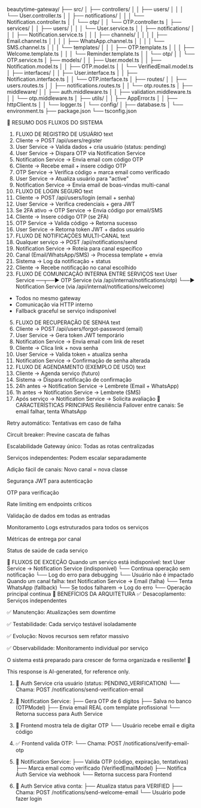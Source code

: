 beautytime-gateway/
├── src/
│   ├── controllers/
│   │   ├── users/
│   │   │   └── User.controller.ts
│   │   ├── notifications/
│   │   │   └── Notification.controller.ts
│   │   └── otp/
│   │       └── OTP.controller.ts
│   ├── services/
│   │   ├── users/
│   │   │   └── User.service.ts
│   │   ├── notifications/
│   │   │   ├── Notification.service.ts
│   │   │   ├── channels/
│   │   │   │   ├── Email.channel.ts
│   │   │   │   ├── WhatsApp.channel.ts
│   │   │   │   └── SMS.channel.ts
│   │   │   └── templates/
│   │   │       ├── OTP.template.ts
│   │   │       ├── Welcome.template.ts
│   │   │       └── Reminder.template.ts
│   │   └── otp/
│   │       └── OTP.service.ts
│   ├── models/
│   │   ├── User.model.ts
│   │   ├── Notification.model.ts
│   │   ├── OTP.model.ts
│   │   └── VerifiedEmail.model.ts
│   ├── interfaces/
│   │   ├── User.interface.ts
│   │   ├── Notification.interface.ts
│   │   └── OTP.interface.ts
│   ├── routes/
│   │   ├── users.routes.ts
│   │   ├── notifications.routes.ts
│   │   └── otp.routes.ts
│   ├── middleware/
│   │   ├── auth.middleware.ts
│   │   ├── validation.middleware.ts
│   │   └── otp.middleware.ts
│   ├── utils/
│   │   ├── AppError.ts
│   │   ├── httpClient.ts
│   │   └── logger.ts
│   └── config/
│       ├── database.ts
│       └── environment.ts
├── package.json
└── tsconfig.json




🔄 RESUMO DOS FLUXOS DO SISTEMA
1. FLUXO DE REGISTRO DE USUÁRIO
text
1. Cliente → POST /api/users/register
2. User Service → Valida dados + cria usuário (status: pending)
3. User Service → Dispara OTP via Notification Service
4. Notification Service → Envia email com código OTP
5. Cliente → Recebe email + insere código OTP
6. OTP Service → Verifica código + marca email como verificado
7. User Service → Atualiza usuário para "active"
8. Notification Service → Envia email de boas-vindas multi-canal
2. FLUXO DE LOGIN SEGURO
text
1. Cliente → POST /api/users/login (email + senha)
2. User Service → Verifica credenciais + gera JWT
3. Se 2FA ativo → OTP Service → Envia código por email/SMS
4. Cliente → Insere código OTP (se 2FA)
5. OTP Service → Valida código → Retorna sucesso
6. User Service → Retorna token JWT + dados usuário
3. FLUXO DE NOTIFICAÇÕES MULTI-CANAL
text
1. Qualquer serviço → POST /api/notifications/send
2. Notification Service → Roteia para canal específico
3. Canal (Email/WhatsApp/SMS) → Processa template + envia
4. Sistema → Log da notificação + status
5. Cliente → Recebe notificação no canal escolhido
4. FLUXO DE COMUNICAÇÃO INTERNA ENTRE SERVIÇOS
text
User Service ──┬──▶ OTP Service (via /api/internal/notifications/otp)
               └──▶ Notification Service (via /api/internal/notifications/welcome)

- Todos no mesmo gateway
- Comunicação via HTTP interno
- Fallback graceful se serviço indisponível
5. FLUXO DE RECUPERAÇÃO DE SENHA
text
1. Cliente → POST /api/users/forgot-password (email)
2. User Service → Gera token JWT temporário
3. Notification Service → Envia email com link de reset
4. Cliente → Clica link + nova senha
5. User Service → Valida token + atualiza senha
6. Notification Service → Confirmação de senha alterada
6. FLUXO DE AGENDAMENTO (EXEMPLO DE USO)
text
1. Cliente → Agenda serviço (futuro)
2. Sistema → Dispara notificação de confirmação
3. 24h antes → Notification Service → Lembrete (Email + WhatsApp)
4. 1h antes → Notification Service → Lembrete (SMS)
5. Após serviço → Notification Service → Solicita avaliação
🎯 CARACTERÍSTICAS PRINCIPAIS
Resiliência
Failover entre canais: Se email falhar, tenta WhatsApp

Retry automático: Tentativas em caso de falha

Circuit breaker: Previne cascata de falhas

Escalabilidade
Gateway único: Todas as rotas centralizadas

Serviços independentes: Podem escalar separadamente

Adição fácil de canais: Novo canal = nova classe

Segurança
JWT para autenticação

OTP para verificação

Rate limiting em endpoints críticos

Validação de dados em todas as entradas

Monitoramento
Logs estruturados para todos os serviços

Métricas de entrega por canal

Status de saúde de cada serviço

🔀 FLUXOS DE EXCEÇÃO
Quando um serviço está indisponível:
text
User Service → Notification Service (indisponível)
└── Continua operação sem notificação
└── Log do erro para debugging
└── Usuário não é impactado
Quando um canal falha:
text
Notification Service → Email (falha)
└── Tenta WhatsApp (fallback)
└── Se todos falharem → Log do erro
└── Operação principal continua
🎪 BENEFÍCIOS DA ARQUITETURA
✅ Desacoplamento: Serviços independentes

✅ Manutenção: Atualizações sem downtime

✅ Testabilidade: Cada serviço testável isoladamente

✅ Evolução: Novos recursos sem refator massivo

✅ Observabilidade: Monitoramento individual por serviço

O sistema está preparado para crescer de forma organizada e resiliente! 🚀

This response is AI-generated, for reference only.


1. 👤 Auth Service cria usuário (status: PENDING_VERIFICATION)
   └── Chama: POST /notifications/send-verification-email

2. 📧 Notification Service:
   ├── Gera OTP de 6 dígitos
   ├── Salva no banco (OTPModel)
   ├── Envia email REAL com template profissional
   └── Retorna success para Auth Service

3. 📱 Frontend mostra tela de digitar OTP
   └── Usuário recebe email e digita código

4. ✅ Frontend valida OTP:
   └── Chama: POST /notifications/verify-email-otp

5. 🔐 Notification Service:
   ├── Valida OTP (código, expiração, tentativas)
   ├── Marca email como verificado (VerifiedEmailModel)
   ├── Notifica Auth Service via webhook
   └── Retorna success para Frontend

6. 🎉 Auth Service ativa conta:
   ├── Atualiza status para VERIFIED
   ├── Chama: POST /notifications/send-welcome-email
   └── Usuário pode fazer login